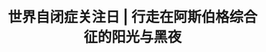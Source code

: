---
title: 世界自闭症关注日 | 行走在阿斯伯格综合征的阳光与黑夜
tags: [孤独, Aspie, Austim, 孤独症谱系, ASD, 孤独症]
color: success
description: I am proud to be different.
external_url: http://mp.weixin.qq.com/s?__biz=MzIyMzgyMjY5NQ==&amp;mid=2247483661&amp;idx=1&amp;sn=3c442b6fdf8e8ea04f591f9400876834&amp;chksm=e8191705df6e9e1383ead97231faf8449b46eca6da698fb751c6fc63e99143c40aa7a71f19eb&amp;scene=27#wechat_redirect
---